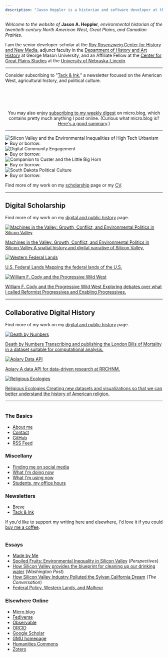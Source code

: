 ```yaml
---
description: "Jason Heppler is a historian and software developer at the Roy Rosenzweig Center for History and New Media."
---
```


<div class="lede">
<p><em>Welcome to the website of</em> <strong>Jason A. Heppler</strong><em>, environmental historian of the twentieth century North American West, Great Plains, and Canadian Prairies</em>.</p>

<p>I am the senior developer-scholar at the <a href="https://rrchnm.org/">Roy Rosenzweig Center for History and New Media</a>, adjunct faculty in the <a href="https://historyarthistory.gmu.edu">Department of History and Art History</a> at George Mason University, and an Affiliate Fellow at the <a href="https://www.unl.edu/plains/">Center for Great Plains Studies</a> at the <a href="https://www.unl.edu">University of Nebraska-Lincoln</a>.
</div>

<hr/>

<aside class="newsletter">
  <p>Consider subscribing to "<a href="https://tack-and-ink.ghost.io/">Tack &amp; Ink</a>," a newsletter focused on the American West, agricultural history, and political culture.</p>
  <div class="subscribe-container">
    <div style="min-height: 58px;max-width: 440px;margin: 0 auto;width: 100%"><script src="https://cdn.jsdelivr.net/ghost/signup-form@~0.2/umd/signup-form.min.js" data-button-color="#1b7021" data-button-text-color="#FFFFFF" data-site="https://tack-and-ink.ghost.io/" data-locale="en" async></script></div>
  </aside>

<aside class="newsletter">
<p style="text-align: center;">You may also enjoy <a href="https://writing.jasonheppler.org/subscribe/">subscribing to my weekly digest</a> on micro.blog, which contains pretty much anything I post online. (Curious what micro.blog is? <a href="https://blog.ayjay.org/the-three-paths-of-micro-blog/">Here's a good summary</a>.)</p>
</aside>

<hr/>

<section class="latest-books">

<div class="book-grid">
  <div class="book-card">
      <div class="cover-container">
      <img src="/assets/images/book_sv.jpg" alt="Silicon Valley and the Environmental Inequalities of High Tech Urbanism" class="book-cover">
      </div>
      <div class="book-buy">
        <details>
        <summary>Buy or borrow:</summary>
          <a href="https://bookshop.org/p/books/silicon-valley-and-the-environmental-inequalities-of-high-tech-urbanism-volume-9-jason-a-heppler/20881494">Bookshop</a>
          <a href="https://openlibrary.org/works/OL37616306W/Silicon_Valley_and_the_Environmental_Inequalities_of_High-Tech_Urbanism?edition=key%3A/books/OL50730977M">OpenLibrary</a>
          <a href="https://www.oupress.com/9780806193748/silicon-valley-and-the-environmental-inequalities-of-high-tech-urbanism/">Publisher</a>
        </details>
      </div>
  </div>

  <div class="book-card">
      <div class="cover-container">
      <img src="/assets/images/dice.jpeg" alt="Digital Community Engagement" class="book-cover">
      </div>
      <div class="book-buy">
        <details>
        <summary>Buy or borrow:</summary>
<a href="https://bookshop.org/p/books/digital-community-engagement-partnering-communities-with-the-academy-rebecca-wingo/13200548?ean=9781947602519">Bookshop</a>
          <a href="https://openlibrary.org/works/OL20736586W/Digital_Community_Engagement?edition=key%3A/books/OL49261538M">OpenLibrary</a>
          <a href="https://ucincinnatipress.manifoldapp.org/projects/digital-community-engagement">Publisher</a>
        </details>
      </div>
  </div>

  <div class="book-card">
      <div class="cover-container">
      <img src="/assets/images/companion_custer.png" alt="Companion to Custer and the Little Big Horn" class="book-cover">
      </div>
      <div class="book-buy">
        <details>
        <summary>Buy or borrow:</summary>
<a href="https://bookshop.org/p/books/a-companion-to-custer-and-the-little-bighorn-campaign-brad-d-lookingbill/11738114?ean=9781119129738">Bookshop</a>
          <a href="https://openlibrary.org/books/OL30394576M/A_companion_to_Custer_and_the_Little_Bighorn_Campaign">OpenLibrary</a>
          <a href="https://www.wiley.com/en-it/A+Companion+to+Custer+and+the+Little+Bighorn+Campaign-p-9781444351095">Publisher</a>
        </details>
      </div>
  </div>

  <div class="book-card">
      <div class="cover-container">
      <img src="/assets/images/book_sd_polculture.jpeg" alt="South Dakota Political Culture" class="book-cover">
      </div>
      <div class="book-buy">
        <details>
        <summary>Buy or borrow:</summary>
<a href="https://bookshop.org/p/books/the-plains-political-tradition-essays-on-south-dakota-political-tradition-jon-k-lauck/10339663?ean=9780982274927">Bookshop</a>
          <a href="https://openlibrary.org/works/OL16517982W/The_Plains_political_tradition?edition=key%3A/books/OL25211220M">OpenLibrary</a>
          <a href="https://www.sdhspress.com/books/plains-political-tradition-essays-on-south-dakota-political-culture">Publisher</a>
        </details>
      </div>
  </div>
</div>

Find more of my work on my [scholarship](/publications/) page or my <a href="https://jasonheppler.org/files/jah-cv.pdf">CV</a>.

</section>

<hr/>

<h2>Digital Scholarship</h2>

Find more of my work on my [digital and public history](/research/) page.

<section class="project-box">
  <a class="project" href="http://machinesinthevalley.org">
    <img src="/assets/images/portfolio_machinesvalley.png" alt="Machines in the Valley: Growth, Conflict, and Environmental Politics in Silicon Valley" loading="lazy" />
    <p class="small"><span class="project-title">Machines in the Valley: Growth, Conflict, and Environmental Politics in Silicon Valley</span> A spatial history and digital narrative of Silicon Valley.</p>
  </a>

   <a class="project" href="https://jasonheppler.org/projects/western-lands/">
    <img src="/assets/images/portfolio_westernlands.png" alt="Western Federal Lands" loading="lazy" />
    <p class="small"><span class="project-title">U.S. Federal Lands</span> Mapping the federal lands of the U.S.</p>
  </a>
<a class="project" href="https://progressivewildwest.org">
    <img src="/assets/images/portfolio_showindian.png" alt="William F. Cody and the Progressive Wild West" loading="lazy" />
    <p class="small"><span class="project-title">William F. Cody and the Progressive Wild West</span> Exploring debates over what I called Reformist Progressives and Enabling Progressives.</p>
  </a>

</section>

<hr/>

<h2>Collaborative Digital History</h2>

Find more of my work on my [digital and public history](/research/) page.

<section class="project-box">

  <a class="project" href="https://deathbynumbers.org">
    <img src="/assets/images/portfolio_bom.png" alt="Death by Numbers" loading="lazy" />
    <p class="small"><span class="project-title">Death by Numbers</span> Transcribing and publishing the London Bills of Mortality in a dataset suitable for computational analysis.</p>
  </a>

  <a class="project" href="https://github.com/chnm/dataapi">
    <img src="/assets/images/portfolio_api.png" alt="Apiary Data API" loading="lazy" />
    <p class="small"><span class="project-title">Apiary</span> A data API for data-driven research at RRCHNM.</p>
  </a>

  <a class="project" href="https://religiousecologies.org">
    <img src="/assets/images/portfolio_ecologies.png" alt="Religious Ecologies" loading="lazy" />
    <p class="small"><span class="project-title">Religious Ecologies</span> Creating new datasets and visualizations so that we can better understand the history of American religion.</p>
  </a>
</section>

<hr/>

<section class="about">
<div class="two-column">
            <div class="column">
                <h3>The Basics</h3>
                <ul>
                    <li><a href="/about/">About me</a></li>
                    <li><a href="/about/">Contact</a></li>
                    <li><a href="https://github.com/hepplerj">GitHub</a></li>
                    <li><a href="https://writing.jasonheppler.org/feed.json">RSS Feed</a></li>
                </ul>
                <h3>Miscellany</h3>
                <ul>
                    <li><a href="/social-media/">Finding me on social media</a></li>
                    <li><a href="/now/">What I'm doing now</a></li>
                    <li><a href="/uses/">What I'm using now</a></li>
                    <li><a href="/office-hours/">Students, my office hours</a></li>
                </ul>
                <h3>Newsletters</h3>
                <ul>
                    <li><a href="https://buttondown.email/jheppler">Breve</a></li>
                    <li><a href="https://ink.jasonheppler.org">Tack &amp; Ink</a></li>
                </ul>
                <p>If you'd like to support my writing here and elsewhere, I'd love it if you could <a href="https://www.buymeacoffee.com/jasonheppler">buy me a coffee</a>.</p>
            </div>
            <div class="column">
                <h3>Essays</h3>
                <ul>
                    <li><a href="https://writing.jasonheppler.org/2024/05/23/made-by-me/">Made by Me</a></li>
                    <li><a href="https://www.historians.org/research-and-publications/perspectives-on-history/november-2023/spoiled-fruits-environmental-inequality-in-silicon-valley">Spoiled Fruits: Environmental Inequality in Silicon Valley</a> (<em>Perspectives</em>)</li>
                    <li><a href="https://www.washingtonpost.com/outlook/2019/04/26/how-silicon-valley-provides-blueprint-cleaning-up-our-drinking-water/">How Silicon Valley provides the blueprint for cleaning up our drinking water</a> (<em>Washington Post</em>)</li>
                    <li><a href="https://theconversation.com/how-silicon-valley-industry-polluted-the-sylvan-california-dream-85810">How Silicon Valley Industry Polluted the Sylvan California Dream</a> (<em>The Conversation</em>)</li>
                    <li><a href="https://writing.jasonheppler.org/2016/01/05/federal-policy-western-lands-and/">Federal Policy, Western Lands, and Malheur</a></li>
                </ul>
<h3>Elsewhere Online</h3>
                <ul>
                <li><a href="https://writing.jasonheppler.org/">Micro.blog</a></li>
                    <li><a href="https://historians.social/@jaheppler">Fediverse</a></li>
                    <li><a href="https://observablehq.com/@hepplerj?tab=profile">Observable</a>
                    <li><a href="https://orcid.org/0000-0003-4158-6186">ORCID</a>
                    <li><a href="https://scholar.google.com/citations?user=X2hGnS4AAAAJ">Google Scholar</a></li>
                    <li><a href="https://historyarthistory.gmu.edu/people/jheppler">GMU homepage</a></li>
                    <li><a href="https://hcommons.org/members/hepplerj/">Humanities Commons</a></li>
                    <li><a href="https://www.zotero.org/hepplerj">Zotero</a></li>
                </ul>

</div>
</section>
